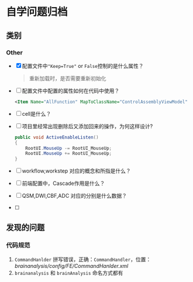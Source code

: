# 自学问题归档

## 类别

### Other

- [x] 配置文件中`"Keep=True"` or `False`控制的是什么属性？

  > 重新加载时，是否需要重新初始化

- [ ] 配置文件中配置的属性如何在代码中使用？

  ```xml
  <Item Name="AllFunction" MapToClassName="ControlAssemblyViewModel" Path="brainanalysis/config/FE/Functions/AllFunction.xml"/>
  ```

  > 


- [ ] cell是什么？

  > 


- [ ] 项目里经常出现删除后又添加回来的操作，为何这样设计?

  ```c#
  public void ActiveEnableListen()
  {
      RootUI.MouseUp -= RootUI_MouseUp;
      RootUI.MouseUp += RootUI_MouseUp;
  }
  ```

  > 

- [ ] workflow,workstep 对应的概念和所指是什么？

  > 

- [ ] 前端配置中，Cascade作用是什么？

  > 

- [ ] QSM,DWI,CBF,ADC 对应的分别是什么数据？

  > 

- [ ] 

## 发现的问题

### 代码规范

1. `CommandHanlder` 拼写错误，正确：`CommandHandler`，位置：_brainanalysis/config/FE/CommandHanlder.xml_
2. `brainanalysis` 和 `brainAnalysis`  命名方式都有